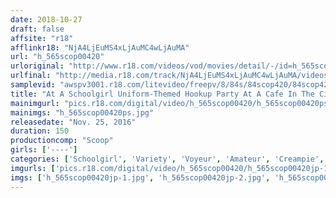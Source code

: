 ```yaml
---
date: 2018-10-27
draft: false
affsite: "r18"
afflinkr18: "NjA4LjEuMS4xLjAuMC4wLjAuMA"
url: "h_565scop00420"
urloriginal: "http://www.r18.com/videos/vod/movies/detail/-/id=h_565scop00420"
urlfinal: "http://media.r18.com/track/NjA4LjEuMS4xLjAuMC4wLjAuMA/videos/vod/movies/detail/-/id=h_565scop00420"
samplevid: "awspv3001.r18.com/litevideo/freepv/8/84s/84scop420/84scop420_dmb_w.mp4"
title: "At A Schoolgirl Uniform-Themed Hookup Party At A Cafe In The City, A Real Schoolgirl Slipped Into The Mix! Uh-Oh! She Doesn't Know There's An Aphrodisiac In The Drinks - She Thought They Were Delicious! 2"
mainimgurl: "pics.r18.com/digital/video/h_565scop00420/h_565scop00420ps.jpg"
mainimgs: "h_565scop00420ps.jpg"
releasedate: "Nov. 25, 2016"
duration: 150
productioncomp: "Scoop"
girls: ['----']
categories: ['Schoolgirl', 'Variety', 'Voyeur', 'Amateur', 'Creampie', 'Substance Use', 'Hi-Def']
imgurls: ['pics.r18.com/digital/video/h_565scop00420/h_565scop00420jp-1.jpg', 'pics.r18.com/digital/video/h_565scop00420/h_565scop00420jp-2.jpg', 'pics.r18.com/digital/video/h_565scop00420/h_565scop00420jp-3.jpg', 'pics.r18.com/digital/video/h_565scop00420/h_565scop00420jp-4.jpg', 'pics.r18.com/digital/video/h_565scop00420/h_565scop00420jp-5.jpg', 'pics.r18.com/digital/video/h_565scop00420/h_565scop00420jp-6.jpg', 'pics.r18.com/digital/video/h_565scop00420/h_565scop00420jp-7.jpg', 'pics.r18.com/digital/video/h_565scop00420/h_565scop00420jp-8.jpg', 'pics.r18.com/digital/video/h_565scop00420/h_565scop00420jp-9.jpg', 'pics.r18.com/digital/video/h_565scop00420/h_565scop00420jp-10.jpg', 'pics.r18.com/digital/video/h_565scop00420/h_565scop00420jp-11.jpg', 'pics.r18.com/digital/video/h_565scop00420/h_565scop00420jp-12.jpg', 'pics.r18.com/digital/video/h_565scop00420/h_565scop00420jp-13.jpg', 'pics.r18.com/digital/video/h_565scop00420/h_565scop00420jp-14.jpg', 'pics.r18.com/digital/video/h_565scop00420/h_565scop00420jp-15.jpg', 'pics.r18.com/digital/video/h_565scop00420/h_565scop00420jp-16.jpg', 'pics.r18.com/digital/video/h_565scop00420/h_565scop00420jp-17.jpg', 'pics.r18.com/digital/video/h_565scop00420/h_565scop00420jp-18.jpg', 'pics.r18.com/digital/video/h_565scop00420/h_565scop00420jp-19.jpg', 'pics.r18.com/digital/video/h_565scop00420/h_565scop00420jp-20.jpg']
imgs: ['h_565scop00420jp-1.jpg', 'h_565scop00420jp-2.jpg', 'h_565scop00420jp-3.jpg', 'h_565scop00420jp-4.jpg', 'h_565scop00420jp-5.jpg', 'h_565scop00420jp-6.jpg', 'h_565scop00420jp-7.jpg', 'h_565scop00420jp-8.jpg', 'h_565scop00420jp-9.jpg', 'h_565scop00420jp-10.jpg', 'h_565scop00420jp-11.jpg', 'h_565scop00420jp-12.jpg', 'h_565scop00420jp-13.jpg', 'h_565scop00420jp-14.jpg', 'h_565scop00420jp-15.jpg', 'h_565scop00420jp-16.jpg', 'h_565scop00420jp-17.jpg', 'h_565scop00420jp-18.jpg', 'h_565scop00420jp-19.jpg', 'h_565scop00420jp-20.jpg']
---
```

